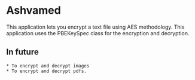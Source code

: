 # Ashvamed
  This application lets you encrypt a text file using AES methodology. This application uses the PBEKeySpec class for the encryption and decryption.
 ## In future
    * To encrypt and decrypt images 
    * To encrypt and decrypt pdfs.
